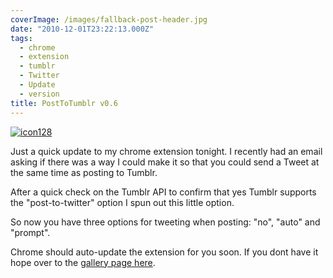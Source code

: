 ```yaml
---
coverImage: /images/fallback-post-header.jpg
date: "2010-12-01T23:22:13.000Z"
tags:
  - chrome
  - extension
  - tumblr
  - Twitter
  - Update
  - version
title: PostToTumblr v0.6
---
```


[![](/wp-content/uploads/2010/12/icon128.png "icon128")](/wp-content/uploads/2010/12/icon128.png)

Just a quick update to my chrome extension tonight. I recently had an email asking if there was a way I could make it so that you could send a Tweet at the same time as posting to Tumblr.

<!-- more -->

After a quick check on the Tumblr API to confirm that yes Tumblr supports the "post-to-twitter" option I spun out this little option.

So now you have three options for tweeting when posting: "no", "auto" and "prompt".

Chrome should auto-update the extension for you soon. If you dont have it hope over to the [gallery page here](https://chrome.google.com/extensions/detail/dbpicbbcpanckagpdjflgojlknomoiah?hl=en).
